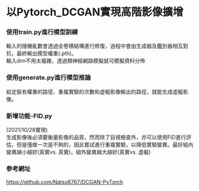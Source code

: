 # 以Pytorch_DCGAN實現高階影像擴增

### 使用train.py進行模型訓練
輸入的隨機亂數會透過全卷積結構進行修復，過程中會由生成器及鑑別器相互對抗，最終輸出模型權重(.pth)。  
輸入dim不用太複雜，透過類神經網路模擬就可模擬資料分佈
          
### 使用generate.py進行模型推論
給定裝有權重的路徑、重複實驗的次數和虛擬影像輸出的路徑，就能生成虛擬影像。
    
### 新增功能-FID.py  
(2021/10/28實現)  
生成影像後必須要衡量影像的品質，然而除了目視檢查外，亦可以使用FID進行評估，但是僅做一次是不夠的，因此嘗試進行重複實驗，以降低實驗變異。最好組內變異越小越好(真實vs. 真實)，組外變異越大越好(真實vs. 虛擬)

### 參考網址
https://github.com/Natsu6767/DCGAN-PyTorch
